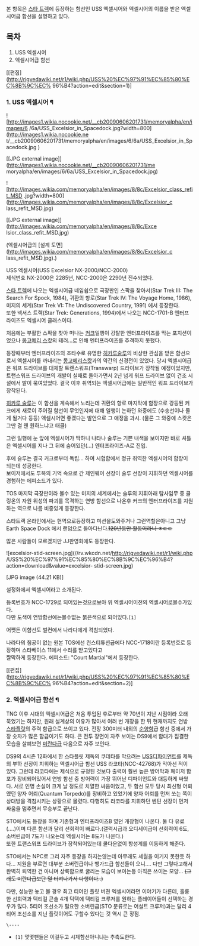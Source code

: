본 항목은 [스타 트렉](%EC%8A%A4%ED%83%80%20%ED%8A%B8%EB%A0%89.md)에 등장하는 함선인 USS
엑셀시어와 엑셀시어의 이름을 받은 엑셀시어급 함선을 설명하고 있다.

## 목차

    

1. USS 엑셀시어 
2. 엑셀시어급 함선 

[[편집](http://rigvedawiki.net/r1/wiki.php/USS%20%EC%97%91%EC%85%80%EC%8B%9C%EC%
96%B4?action=edit&section=1)]

### 1. USS 엑셀시어 ¶

  

![http://images1.wikia.nocookie.net/__cb20090606201731/memoryalpha/en/images/6
/6a/USS_Excelsior_in_Spacedock.jpg?width=800](http://images1.wikia.nocookie.ne
t/__cb20090606201731/memoryalpha/en/images/6/6a/USS_Excelsior_in_Spacedock.jpg
)

[[JPG external image]](http://images1.wikia.nocookie.net/__cb20090606201731/me
moryalpha/en/images/6/6a/USS_Excelsior_in_Spacedock.jpg)

  

![http://images.wikia.com/memoryalpha/en/images/8/8c/Excelsior_class_refit_MSD
.jpg?width=800](http://images.wikia.com/memoryalpha/en/images/8/8c/Excelsior_c
lass_refit_MSD.jpg)

[[JPG external image]](http://images.wikia.com/memoryalpha/en/images/8/8c/Exce
lsior_class_refit_MSD.jpg)

  

(엑셀시어급의 [설계 도면](http://images.wikia.com/memoryalpha/en/images/8/8c/Excelsior_c
lass_refit_MSD.jpg).)

  

USS 엑셀시어(USS Excelsior NX-2000/NCC-2000)  
제식번호 NX-2000은 2285년, NCC-2000은 2290년 진수되었다.

  
  

[스타 트렉](%EC%8A%A4%ED%83%80%20%ED%8A%B8%EB%A0%89.md)에 나오는 엑셀시어급 네임쉽으로 극장판인
스팍을 찾아서(Star Trek III: The Search For Spock, 1984), 귀환의 항로(Star Trek IV: The
Voyage Home, 1986), 미지의 세계(Star Trek VI: The Undiscovered Country, 1991) 에서
등장한다.  
또한 넥서스 트렉(Star Trek: Generations, 1994)에서 나오는 NCC-1701-B 엔터프라이즈도 엑셀시어 클래스이다.

  

처음에는 부활한 스팍을 찾아 떠나는 [커크](%EC%BB%A4%ED%81%AC.md)일행이 강탈한 엔터프라이즈를 막는 포지션이었으나
[몽고메리 스캇](%EB%AA%BD%EA%B3%A0%EB%A9%94%EB%A6%AC%20%EC%8A%A4%EC%BA%87.md)의
테러...로 인해 엔터프라이즈를 추격하지 못했다.

  

등장때부터 엔터프라이즈의 조타수로 유명한 [히카루술루](%ED%9E%88%EC%B9%B4%EB%A3%A8%20%EC%88%A0%EB%A3%A8.md)의 비상한 관심을 받은 함선으로서
엑셀시어를 까내리는 [몽고메리스캇](%EB%AA%BD%EA%B3%A0%EB%A9%94%EB%A6%AC%20%EC%8A%A4%EC%BA%87.md)과의 약간의
신경전이 있었다. 당시 엑셀시어급은 워프 드라이브를 대체할 트랜스워프(Transwarp) 드라이브가 장착될 예정이었지만, 트랜스워프
드라이브의 개발이 실패로 돌아가면서 2년 넘게 워프 드라이브 없이 건조 시설에서 발이 묶여있었다. 결국 이후 취역되는 엑셀시어급에는 일반적인
워프 드라이브가 장착된다.

  

[히카루 술루](%ED%9E%88%EC%B9%B4%EB%A3%A8%20%EC%88%A0%EB%A3%A8.md)는 이 함선을 계속해서
노리는데 귀환의 항로 마지막에 함장으로 강등된 커크에게 새로이 주어질 함선이 무엇인지에 대해 일행이 논하던 와중에도 (수송선이나 몰게 될거다
등등) 엑셀시어면 좋겠다는 발언으로 그 애정을 과시. (물론 그 와중에 스캇은 그딴 걸 왠 원하느냐고 태클)

  

그런 일행에 눈 앞에 엑셀시어가 딱하니 나타나 술루는 기쁜 내색을 보이지만 바로 셔틀은 엑셀시어를 지나 그 뒤에 숨어있던(...)
엔터프라이즈-A로 진입.

  

후에 슬루는 결국 커크로부터 독립... 하여 시험함에서 정규 취역한 엑셀시어의 함장이 되는데 성공한다.  
보이저에서도 투복의 기억 속으로 간 제인웨이 선장이 술루 선장이 지휘하던 엑셀시어를 경험하는 에피소드가 있다.

  

TOS 마지막 극장판이라 볼수 있는 미지의 세계에서는 슬루의 지휘아래 탐사임무 중 클링온의 자원 위성의 파괴를 목격하는 연방 함선으로 나온후
커크의 엔터프라이즈를 지원하는 역으로 나름 비중있게 등장한다.

  

스타트랙 온라인에서는 현역으로등장하고 미션을도와주거나 그런역할은아니고 그냥 Earth Space Dock 에서 랜덤으로
돌아다닌다.<del>120년동안 활동이라니 ㅎㄷㄷ</del>

  

많은 사람들이 모르겠지만 JJ판영화에도 등장한다.  

![excelsior-stid-screen.jpg](//rv.wkcdn.net/http://rigvedawiki.net/r1/wiki.php
/USS%20%EC%97%91%EC%85%80%EC%8B%9C%EC%96%B4?action=download&value=excelsior-
stid-screen.jpg)

[JPG image (44.21 KB)]

  
설정화에서 엑셀시어라고 소개된다.

  

등록번호가 NCC-1729로 되어있는것으로보아 위 엑셀시어이전의 엑셀시어로볼수가있다.  
다만 도색이 연방함선에는볼수없는 붉은색으로 되어있다.`[1]`

  

어쨋든 이함선도 벌컨에서 나라다에게 격침되었다.

  

나라다의 침공이 없는 원본 TOS에선 컨스티튜션급에다 NCC-1718이란 등록번호로 등장하며 스타베이스 11에서 수리를 받고있다고  
짤막하게 등장한다. 에피소드: "Court Martial"에서 등장한다.

  

[[편집](http://rigvedawiki.net/r1/wiki.php/USS%20%EC%97%91%EC%85%80%EC%8B%9C%EC%
96%B4?action=edit&section=2)]

### 2. 엑셀시어급 함선 ¶

TNG 이후 시대의 엑셀시어급은 처음 투입된 후로부터 약 70년이 지난 시점이라 오래 묵었기는 하지만, 원래 설계상의 여유가 많아서 여러 번
개장을 한 뒤 현재까지도 연방 [스타플릿](%EC%8A%A4%ED%83%80%ED%94%8C%EB%A6%BF.md)의 주력 함급으로
쓰이고 있다. 전장 300미터 내외의 [순양함](%EC%88%9C%EC%96%91%ED%95%A8.md)급 함선 중에서 가장 숫자가
많은 함급이기도 하다. 큰 전투 장면이 자주 보이는 DS9에서 함대가 집결한 모습을 살펴보면
[미란다급](%EB%AF%B8%EB%9E%80%EB%8B%A4#s-3.md) 다음으로 자주 보인다.

  
  

  

DS9의 4시즌 12화에서 한 스타플릿 제독의 쿠데타를 막으려는 [USS디파이언트](%EB%94%94%ED%8C%8C%EC%9D%B4%EC%96%B8%ED%8A%B8#s-2.md)를 제독의 부하 선장이
지휘하는 엑셀시어급 함선 USS 라코타(NCC-42768)가 막아선 적이 있다. 그런데 라코타에는 제식으로 규정된 것보다 출력이 훨씬 높은
방어막과 페이저 함포가 장비되어있어서 연방 함선 중 방어력이 가장 뛰어난 디파이언트와 대등하게 싸웠다. 서로 인명 손실이 크게 날 정도로
치열한 싸움이었고, 두 함선 모두 당시 최신형 어뢰였던 양자 어뢰(Quantum Torpedo)를 장비하고 있었기에 양자 어뢰를 먼저 쏘는
쪽이 상대방을 격침시키는 상황으로 몰렸다. 다행히도 라코타를 지휘하던 벤틴 선장이 먼저 싸움을 멈추면서 무승부로 끝난다.

  
  
  

STO에서도 등장을 하며 기존형과 엔터프라이즈B 였던 개장형이 나온다. 둘 다 유료(....)이며 다른 함선과 달리 선회력이
빠르다.(갤럭시급과 오디세이급이 선회력이 6도, 소버린급이 7도가 나오는데 엑셀시어는 8도가 나온다.)  
또한 트랜스워프 드라이브가 장착되어있는데 쿨다운없이 항성계를 이동하게 해준다.

  

STO에서는 NPC로 그리 자주 등장을 하지는않는데 아무래도 세월을 이기지 못한듯 하다... 지원을 부르면 대부분 소버린급이나 뱅가드급
함선들이 오니.... 다만 그렇다고해서 완벽히 퇴역한 건 아니며 상륙함으로 굴리는 모습이 보이는등 아직은 쓰이는 모양... <del>(그래도
미란다급보단 덜 터져나가서 다행이다..)</del>

  

다만, 성능만 놓고 볼 경우 최고 티어인 플릿 버젼 엑셀시어라면 이야기가 다른데, 훌륭한 선회력과 택티컬 콘솔 4개 덕택에 택티컬 크루저를
원하는 플레이어들이 선택하는 경우가 많다. 5티어 조선소가 필요한 소버린급(STO 분류로는 어설트 크루저)과는 달리 4티어 조선소를 지닌
플릿이어도 구할수 있다는 것 역시 큰 장점.

`\----`

  * `[1]` 몇몇팬들은 이걸두고 시제함선아니냐는 추측도한다.

